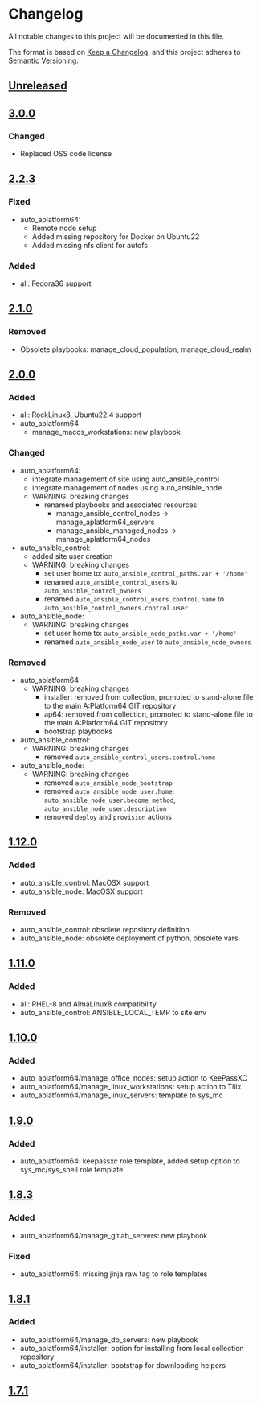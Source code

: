# Changelog

All notable changes to this project will be documented in this file.

The format is based on [Keep a Changelog](https://keepachangelog.com/en/1.0.0/),
and this project adheres to [Semantic Versioning](https://semver.org/spec/v2.0.0.html).

## [Unreleased]

## [3.0.0]

### Changed

- Replaced OSS code license

## [2.2.3]

### Fixed

- auto_aplatform64:
  - Remote node setup
  - Added missing repository for Docker on Ubuntu22
  - Added missing nfs client for autofs

### Added

- all: Fedora36 support

## [2.1.0]

### Removed

- Obsolete playbooks: manage_cloud_population, manage_cloud_realm

## [2.0.0]

### Added

- all: RockLinux8, Ubuntu22.4 support
- auto_aplatform64
  - manage_macos_workstations: new playbook

### Changed

- auto_aplatform64:
  - integrate management of site using auto_ansible_control
  - integrate management of nodes using auto_ansible_node
  - WARNING: breaking changes
    - renamed playbooks and associated resources:
      - manage_ansible_control_nodes -> manage_aplatform64_servers
      - manage_ansible_managed_nodes -> manage_aplatform64_nodes
- auto_ansible_control:
  - added site user creation
  - WARNING: breaking changes
    - set user home to: `auto_ansible_control_paths.var + '/home'`
    - renamed `auto_ansible_control_users` to `auto_ansible_control_owners`
    - renamed `auto_ansible_control_users.control.name` to `auto_ansible_control_owners.control.user`
- auto_ansible_node:
  - WARNING: breaking changes
    - set user home to: `auto_ansible_node_paths.var + '/home'`
    - renamed `auto_ansible_node_user` to `auto_ansible_node_owners`

### Removed

- auto_aplatform64
  - WARNING: breaking changes
    - installer: removed from collection, promoted to stand-alone file to the main A:Platform64 GIT repository
    - ap64: removed from collection, promoted to stand-alone file to the main A:Platform64 GIT repository
    - bootstrap playbooks
- auto_ansible_control:
  - WARNING: breaking changes
    - removed `auto_ansible_control_users.control.home`
- auto_ansible_node:
  - WARNING: breaking changes
    - removed `auto_ansible_node_bootstrap`
    - removed `auto_ansible_node_user.home`, `auto_ansible_node_user.become_method`, `auto_ansible_node_user.description`
    - removed `deploy` and `provision` actions

## [1.12.0]

### Added

- auto_ansible_control: MacOSX support
- auto_ansible_node: MacOSX support

### Removed

- auto_ansible_control: obsolete repository definition
- auto_ansible_node: obsolete deployment of python, obsolete vars

## [1.11.0]

### Added

- all: RHEL-8 and AlmaLinux8 compatibility
- auto_ansible_control: ANSIBLE_LOCAL_TEMP to site env

## [1.10.0]

### Added

- auto_aplatform64/manage_office_nodes: setup action to KeePassXC
- auto_aplatform64/manage_linux_workstations: setup action to Tilix
- auto_aplatform64/manage_linux_servers: template to sys_mc

## [1.9.0]

### Added

- auto_aplatform64: keepassxc role template, added setup option to sys_mc/sys_shell role template

## [1.8.3]

### Added

- auto_aplatform64/manage_gitlab_servers: new playbook

### Fixed

- auto_aplatform64: missing jinja raw tag to role templates

## [1.8.1]

### Added

- auto_aplatform64/manage_db_servers: new playbook
- auto_aplatform64/installer: option for installing from local collection repository
- auto_aplatform64/installer: bootstrap for downloading helpers

## [1.7.1]

[Unreleased]: https://github.com/serdigital64/aplatform64/compare/3.0.0...HEAD
[3.0.0]: https://github.com/serdigital64/aplatform64/compare/2.2.3...3.0.0
[2.2.3]: https://github.com/serdigital64/aplatform64/compare/2.2.0...2.2.3
[2.1.0]: https://github.com/serdigital64/aplatform64/compare/2.0.0...2.1.0
[2.0.0]: https://github.com/serdigital64/aplatform64/compare/1.12.0...2.0.0
[1.12.0]: https://github.com/serdigital64/aplatform64/compare/1.11.0...1.12.0
[1.11.0]: https://github.com/serdigital64/aplatform64/compare/1.10.0...1.11.0
[1.10.0]: https://github.com/serdigital64/aplatform64/compare/1.9.0...1.10.0
[1.9.0]: https://github.com/serdigital64/aplatform64/compare/1.8.3...1.9.0
[1.8.3]: https://github.com/serdigital64/aplatform64/compare/1.8.1...1.8.3
[1.8.1]: https://github.com/serdigital64/aplatform64/compare/1.7.1...1.8.1
[1.7.1]: https://github.com/serdigital64/aplatform64/releases/tag/1.7.1
